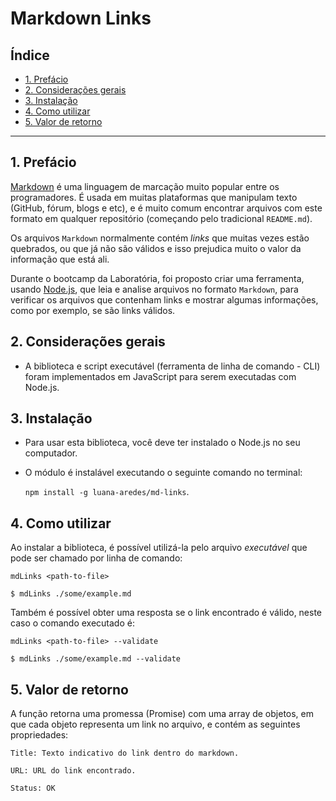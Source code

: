 # Markdown Links

## Índice

- [1. Prefácio](#1-prefácio)
- [2. Considerações gerais](#2-considerações-gerais)
- [3. Instalação](#3-instalação)
- [4. Como utilizar](#4-como-utilizar)
- [5. Valor de retorno](#5-valor-de-retorno)

---

## 1. Prefácio

[Markdown](https://pt.wikipedia.org/wiki/Markdown) é uma linguagem de marcação muito popular entre os programadores.
É usada em muitas plataformas que manipulam texto (GitHub, fórum, blogs e etc), e é muito comum encontrar arquivos
com este formato em qualquer repositório (começando pelo tradicional `README.md`).

Os arquivos `Markdown` normalmente contém _links_ que muitas vezes estão quebrados, ou que já não são válidos e isso prejudica muito o valor da informação que está ali.

Durante o bootcamp da Laboratória, foi proposto criar uma ferramenta, usando [Node.js](https://nodejs.org/), que leia e analise arquivos no formato `Markdown`, para verificar os arquivos que contenham links e mostrar algumas informações, como por exemplo, se são links válidos.

## 2. Considerações gerais

- A biblioteca e script executável (ferramenta de linha de comando - CLI) foram implementados em JavaScript para serem executadas com Node.js.

## 3. Instalação

- Para usar esta biblioteca, você deve ter instalado o Node.js no seu computador.

- O módulo é instalável executando o seguinte comando no terminal:

  `npm install -g luana-aredes/md-links`.

## 4. Como utilizar

Ao instalar a biblioteca, é possível utilizá-la pelo arquivo _executável_ que pode ser chamado por linha de comando:

`mdLinks <path-to-file>`

```
$ mdLinks ./some/example.md
```

Também é possível obter uma resposta se o link encontrado é válido, neste caso o comando executado é:

`mdLinks <path-to-file> --validate`

```
$ mdLinks ./some/example.md --validate
```

## 5. Valor de retorno

A função retorna uma promessa (Promise) com uma array de objetos, em que cada objeto representa um link no arquivo, e contém as seguintes propriedades:

```
Title: Texto indicativo do link dentro do markdown.

URL: URL do link encontrado.

Status: OK
```
